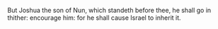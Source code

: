But Joshua the son of Nun, which standeth before thee, he shall go in thither: encourage him: for he shall cause Israel to inherit it.
